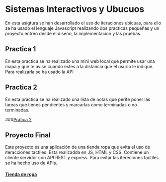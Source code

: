 # Sistemas Interactivos y Ubucuos
En esta asigtura se han desarrollado el uso de iteraciones ubicuas, para ello se ha usado el lenguaje Javascript realizando dos practicas pequeñas y un proyecto entreo desde el diseño, la implementacion y las pruebas.

## Practica 1
En esta practica se ha realizado una mini web local que permite usar una mapa y que te avise cuando estes a la distancia que el usurio le indique. Para realizarla se ha usado la API 

## Practica 2
En esta practica se ha realizado una lista de notas que perite poner las tareas que tienes pendientes y marcarlas como terminadas o no terminadas.

###[Prática 2](https://github.com/Marina963/lab2)

## Proyecto Final
Este proyecto es una aplicación de una tienda ropa que evita el uso de iteracciones tactiles. Esta realizadda en JS, HTML y CSS. Contiene un cliente servidor con API REST y express. Para evitar las itereciones tactiles se ha hecho uso de APIs.

#### [Tienda de ropa](https://github.com/Marina963/Practica_Ubicuos)

